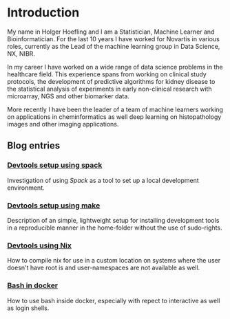 # Introduction

My name in Holger Hoefling and I am a Statistician, Machine Learner
and Bioinformatician. For the last 10 years I have worked for Novartis
in various roles, currently as the Lead of the machine learning
group in Data Science, NX, NIBR.

In my career I have worked on a wide range of data science
problems in the healthcare field. This experience spans
from working on clinical study protocols, the development
of predictive algorithms for kidney disease to the
statistical analysis of experiments in early non-clinical
research with microarray, NGS and other biomarker data.

More recently I have been the leader of a team of
machine learners working on applications in cheminformatics
as well deep learning on histopathology images and other
imaging applications.

## Blog entries

### [Devtools setup using spack](blog/devtools/using_spack.md)

Investigation of using _Spack_ as a tool to set up a local
development environment.

### [Devtools setup using make](blog/devtools/using_make.md)

Description of an simple, lightweight setup for installing
development tools in a reproducible manner in the home-folder 
without the use of sudo-rights.

### [Devtools using Nix](blog/devtools/using_nix.md)

How to compile nix for use in a custom location on systems
where the user doesn't have root is and user-namespaces
are not available as well.

### [Bash in docker](blog/bash_in_docker.md)

How to use bash inside docker, especially with repect to
interactive as well as login shells.
